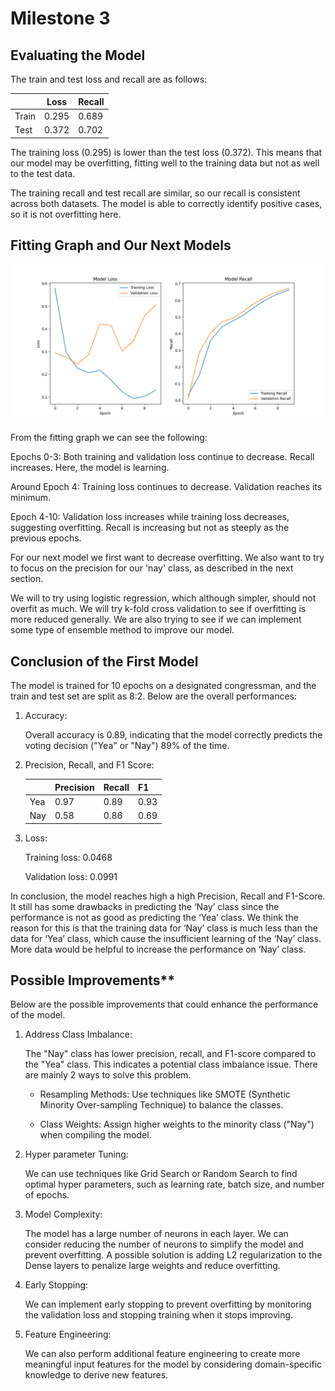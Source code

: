 # Milestone 3

## Evaluating the Model

The train and test loss and recall are as follows:

| | Loss | Recall
| --- | --- | --- 
| Train | 0.295 | 0.689
| Test | 0.372 | 0.702

The training loss (0.295) is lower than the test loss (0.372). This means that our model may be overfitting, fitting well to the training data but not as well to the test data.

The training recall and test recall are similar, so our recall is consistent across both datasets. The model is able to correctly identify positive cases, so it is not overfitting here.

## Fitting Graph and Our Next Models

![](Fitting_Curve.png)

From the fitting graph we can see the following:

Epochs 0-3: Both training and validation loss continue to decrease. Recall increases. Here, the model is learning.

Around Epoch 4: Training loss continues to decrease. Validation reaches its minimum.

Epoch 4-10: Validation loss increases while training loss decreases, suggesting overfitting. Recall is increasing but not as steeply as the previous epochs.

For our next model we first want to decrease overfitting. We also want to try to focus on the precision for our 'nay' class, as described in the next section.

We will to try using logistic regression, which although simpler, should not overfit as much. We will try k-fold cross validation to see if overfitting is more reduced generally. We are also trying to see if we can implement some type of ensemble method to improve our model.


## Conclusion of the First Model

The model is trained for 10 epochs on a designated congressman, and the train and test set are split as 8:2. Below are the overall performances:

1. Accuracy:

   Overall accuracy is 0.89, indicating that the model correctly predicts the voting decision ("Yea" or "Nay") 89% of the time.

2. Precision, Recall, and F1 Score:

   | | Precision | Recall | F1
   | --- | --- | --- | ---
   | Yea | 0.97 | 0.89 | 0.93
   | Nay | 0.58 | 0.86 | 0.69

4. Loss:

   Training loss: 0.0468

   Validation loss: 0.0991

In conclusion, the model reaches high a high Precision, Recall and F1-Score. It still has some drawbacks in predicting the ‘Nay’ class since the performance is not as good as predicting the ‘Yea’ class. We think the reason for this is that the training data for ‘Nay’ class is much less than the data for ‘Yea’ class, which cause the insufficient learning of the ‘Nay’ class. More data would be helpful to increase the performance on ‘Nay’ class.

## Possible Improvements**

Below are the possible improvements that could enhance the performance of the model.

1. Address Class Imbalance:

   The "Nay" class has lower precision, recall, and F1-score compared to the "Yea" class. This indicates a potential class imbalance issue. There are mainly 2 ways to solve this problem.

   - Resampling Methods: Use techniques like SMOTE (Synthetic Minority Over-sampling Technique) to balance the classes.

   - Class Weights: Assign higher weights to the minority class ("Nay") when compiling the model.

2. Hyper parameter Tuning:

   We can use techniques like Grid Search or Random Search to find optimal hyper parameters, such as learning rate, batch size, and number of epochs.

3. Model Complexity:

   The model has a large number of neurons in each layer. We can consider reducing the number of neurons to simplify the model and prevent overfitting. A possible solution is adding L2 regularization to the Dense layers to penalize large weights and reduce overfitting.

4. Early Stopping:

   We can implement early stopping to prevent overfitting by monitoring the validation loss and stopping training when it stops improving.

5. Feature Engineering:

   We can also perform additional feature engineering to create more meaningful input features for the model by considering domain-specific knowledge to derive new features.
